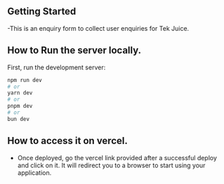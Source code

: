 
## Getting Started
-This is an enquiry form to collect user enquiries for Tek Juice.

## How to Run the server locally.
First, run the development server:

```bash
npm run dev
# or
yarn dev
# or
pnpm dev
# or
bun dev
```


## How to access it on vercel.
- Once deployed, go the vercel link provided after a successful deploy and click on it. It will redirect you to a browser to start using your application.



